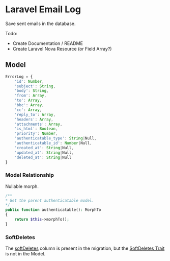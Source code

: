# Laravel Email Log

Save sent emails in the database.

Todo:

* Create Documentation \/ README
* Create Laravel Nova Resource (or Field Array?)

## Model

```javascript
ErrorLog = {
    'id': Number,
    'subject': String,
    'body': String,
    'from': Array,
    'to': Array,
    'bbc': Array,
    'cc': Array,
    'reply_to': Array,
    'headers': Array,
    'attachments': Array,
    'is_html': Boolean,
    'priority': Number,
    'authenticatable_type': String|Null,
    'authenticatable_id': Number|Null,
    'created_at': String|Null,
    'updated_at': String|Null,
    'deleted_at': String|Null
}
```

### Model Relationship

Nullable morph.

```php
/**
* Get the parent authenticatable model.
*/
public function authenticatable(): MorphTo
{
    return $this->morphTo();
}
```

### SoftDeletes

The [softDeletes](https://laravel.com/docs/10.x/migrations#column-method-softDeletes) column is present in the
migration, but the [SoftDeletes Trait](https://laravel.com/docs/10.x/eloquent#soft-deleting) is not in the Model.
